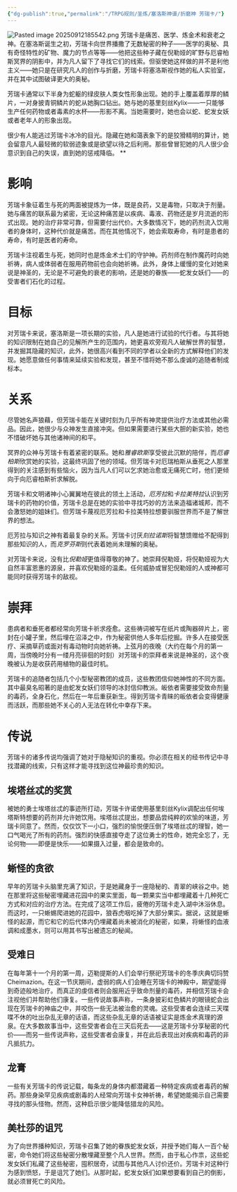 ```yaml
---
{"dg-publish":true,"permalink":"/TRPG规则/圣炼/塞洛斯神谱/折磨神 芳瑞卡/"}
---
```


![Pasted image 20250912185542.png](/img/user/zz%E7%B4%A0%E6%9D%90/Pasted%20image%2020250912185542.png)
芳瑞卡是痛苦、医学、炼金术和衰老之神。在塞洛斯诞生之初，芳瑞卡向世界播撒了无数秘密的种子——医学的奥秘、具有奇怪特性的矿物、魔力的节点等等——他把这些种子藏在倪勒娅的旷野与厄睿柏斯冥界的阴影中，并为凡人留下了寻找它们的线索。但驱使她这样做的并不是利他主义——她只是在研究凡人的创作与折磨，芳瑞卡将塞洛斯视作她的私人实验室，并在其中试图破译更大的奥秘。

芳瑞卡通常以下半身为蛇躯的绿皮肤人类女性形象出现。她的手上覆盖着厚厚的鳞片，一对身披青铜鳞片的蛇从她胸口钻出。她与她的基里刻丝Kylix——一只能够生产任何药物或者毒素的水杯——形影不离。当她需要时，她也会以蛇、蛇发女妖或者老年人的形象出现。

很少有人能逃过芳瑞卡冰冷的目光。隐藏在她和蔼表象下的是狡猾精明的算计，她会留意凡人最轻微的软弱迹象或是欲望以待之后利用。那些曾冒犯她的凡人很少会意识到自己的失误，直到她的惩戒降临。
**
# 影响
芳瑞卡象征着生与死的两面被提炼为一体，既是良药，又是毒物，只取决于剂量。她与痛苦的联系最为紧密，无论这种痛苦是以疾病、毒液、药物还是岁月流逝的形式出现。她的治疗非常可靠，但需要付出代价。大多数情况下，她的药剂流入饮用者的身体时，这种代价就是痛苦。而在其他情况下，她会索取寿命，有时是患者的寿命，有时是医者的寿命。

芳瑞卡注视着生与死，她同时也是炼金术士们的守护神。药剂师在制作魔药时向她祈祷，病人或体弱者在服用药物前也会向她祈祷。此外，身体上缓慢的变化对她来说是神圣的，无论是不可避免的衰老的影响，还是她的眷族——蛇发女妖们——的受害者们石化的过程。

# 目标
对芳瑞卡来说，塞洛斯是一项长期的实验，凡人是她进行试验的代行者。与其将她的知识限制在她自己的见解所产生的范围内，她更喜欢旁观凡人破解世界的智慧，并发掘其隐藏的知识，此外，她很高兴看到不同的学者以全新的方式解释他们的发现。她愿意做任何事情来延续实验和发现，甚至不惜将她不那么虔诚的追随者制成标本。

# 关系
尽管她名声狼藉，但芳瑞卡能在关键时刻为几乎所有神灵提供治疗方法或其他必需品。因此，她很少与众神发生直接冲突。但如果需要进行某些大胆的新实验，她也不惜破坏她与其他诸神间的和平。

冥界的众神与芳瑞卡有着紧密的联系。她和*雅睿欧斯*享受彼此沉默的陪伴，而*厄睿柏斯*欣赏她的实验，这最终巩固了他的领域。但芳瑞卡对厄瑞柏斯从垂死之人那里得到的关注感到有些恼火，因为当凡人们可以乞求她治愈或无痛死亡时，他们更倾向于向厄睿柏斯祈求解脱。

芳瑞卡和文明诸神小心翼翼地在彼此的领土上活动，*厄芳拉*和*卡拉美特拉*认识到芳瑞卡的药物的价值，芳瑞卡总是在她的实验中寻找巧妙的方法来造福诸城邦，而不会激怒她的姐妹们。但芳瑞卡蔑视厄芳拉和卡拉美特拉想要驯服世界而不是了解世界的想法。

厄芳拉与知识之神有着最复杂的关系。芳瑞卡讨厌*刻拉诺斯*将智慧馈赠给不配得到那些知识的人，而*克罗芬斯*则代表着她尚未理解的奥秘。

对芳瑞卡来说，没有比*倪勒娅*更值得尊敬的神了。她崇拜倪勒娅，将倪勒娅视为大自然丰富恩惠的源泉，并喜欢倪勒娅的温柔。任何威胁或冒犯倪勒娅的人或神都可能同时获得芳瑞卡的敌视。

# 崇拜
患病者和垂死者都经常向芳瑞卡祈求痊愈。这些祷词被写在纸片或陶器碎片上，密封在小罐子里，然后埋在沼泽之中，作为秘密供他人多年后挖掘。许多人在接受医疗、采摘草药或面对有毒动物时向她祈祷。上弦月的夜晚（大约在每个月的第一周，当傍晚时分有一缕月亮徘徊的时刻）对芳瑞卡的崇拜者来说是神圣的，这个夜晚被认为是收获药用植物的最佳时机。

芳瑞卡的追随者包括几个小型秘密教团的成员，这些教团信仰她神性的不同方面。其中最臭名昭著的是由蛇发女妖们领导的冰封信仰教派。皈依者需要接受致命剂量的毒药，全身石化，然后在一年后重获新生。得到芳瑞卡青睐的皈依者会变得健康而活跃，而那些她不关心的人无法在转化中幸存下来。

# 传说

芳瑞卡的诸多传说均强调了她对于隐秘知识的重视。你必须在相关的经书传记中寻找潜藏的线索，只有这样才能寻找到这位神最珍贵的知识。

## 埃塔丝忒的奖赏
被她的勇士埃塔丝忒的事迹所打动，芳瑞卡许诺使用基里刻丝Kylix调配出任何埃塔斯特想要的药剂并允许她饮用。埃塔丝忒提出，想要品尝纯粹的欢愉的味道，芳瑞卡同意了。然而，仅仅饮下一小口，强烈的愉悦便压倒了埃塔丝忒的理智，她一口气喝光了所有的药剂。强烈的快感直接夺走了这位勇士的性命，她完全忘了，无论何物——即便是快乐——如果摄入过量，都会是致命的。

## 蜥怪的贪欲
早年的芳瑞卡头脑里充满了知识，于是她藏身于一座隐秘的、青翠的峡谷之中。她在那里将这些秘密埋藏进花园中的果实里面，每一颗果实当中都埋藏着十几种死亡方式和对应的治疗方法。在完成了这项工作后，疲倦的芳瑞卡走入湖中沐浴休息。而这时，一只蜥蜴爬进她的花园中，狼吞虎咽吃掉了大部分果实。据说，这就是蜥怪的起源，而它和它的后代体内仍埋藏着尚未被消化的秘密，如果，将蜥怪的血液调和成墨水，则可以用其书写出被遗忘的秘闻。

## 受难日
在每年第十一个月的第一周，迈勒提斯的人们会举行祭祀芳瑞卡的冬季庆典切玛赞Cheimazion。在这一节庆期间，虚弱的病人们会睡在芳瑞卡的神殿中，期望能得到奇迹般地治疗。而真正的虔信者则会服用近乎致命剂量的毒药，并相信芳瑞卡会注视他们并帮助他们康复。一些传说故事声称，一条身披彩虹色鳞片的眼镜蛇会出现在芳瑞卡的神庙之中，并咬伤一些无法被治愈的灵魂。这些受害者会连续三天喋喋不休的吐出杂乱无章的话语，而这些杂乱无章的话语被证实是炼金术真理的源泉。在大多数故事当中，这些受害者会在三天后死去——这是芳瑞卡分享秘密的代价——而另一些传说声称，这些受害者会康复，并在此后表现出对疾病和毒药的非凡抵抗力。

## 龙膏
一些有关芳瑞卡的传说记载，每条龙的身体内都潜藏着一种特定疾病或者毒药的解药。那些身染罕见疾病或剧毒的人经常向芳瑞卡女神祈祷，希望她能揭示自己需要寻找的那头怪物。然而，这种启示很少能降低猎龙的风险。

## 美杜莎的诅咒
为了向世界播种知识，芳瑞卡召集了她的眷族蛇发女妖，并授予她们每人一百个秘密，命令她们将这些秘密分散埋藏至整个凡人世界。然而，由于私心作祟，这些蛇发女妖们私藏了这些秘密，囤积居奇，试图与其他凡人讨价还价。芳瑞卡对这种行为感到愤怒，于是诅咒了她们。从那时起，蛇发女妖们如果想要看到自己的倒影，就必须冒死亡的风险。